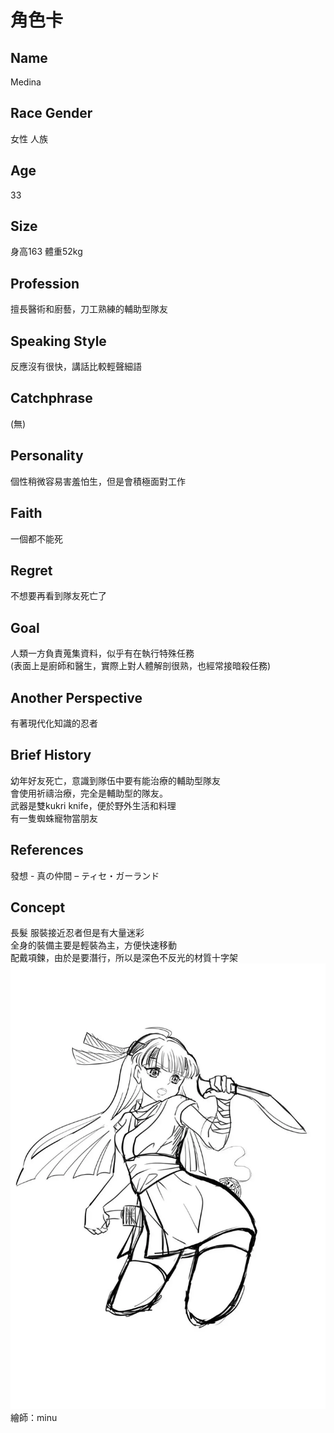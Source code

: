 
# 角色卡

## Name
Medina 

## Race Gender
女性 人族

## Age
33

## Size
身高163 體重52kg 

## Profession
擅長醫術和廚藝，刀工熟練的輔助型隊友

## Speaking Style
反應沒有很快，講話比較輕聲細語

## Catchphrase
(無)

## Personality
個性稍微容易害羞怕生，但是會積極面對工作

## Faith
一個都不能死

## Regret
不想要再看到隊友死亡了

## Goal 
人類一方負責蒐集資料，似乎有在執行特殊任務<br>
(表面上是廚師和醫生，實際上對人體解剖很熟，也經常接暗殺任務)

## Another Perspective
有著現代化知識的忍者

## Brief History
幼年好友死亡，意識到隊伍中要有能治療的輔助型隊友<br>
會使用祈禱治療，完全是輔助型的隊友。 <br>
武器是雙kukri knife，便於野外生活和料理 <br>
有一隻蜘蛛寵物當朋友<br>

## References
發想 - 真の仲間 – ティセ・ガーランド

## Concept
長髮 服裝接近忍者但是有大量迷彩 <br>
全身的裝備主要是輕裝為主，方便快速移動 <br>
配戴項鍊，由於是要潛行，所以是深色不反光的材質十字架<br>
<img src="./Medina.webp">
<br>繪師：minu
